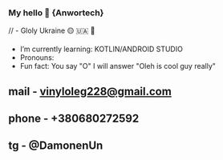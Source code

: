 ### My hello 👋 {Anwortech}


// - Gloly Ukraine 🟡 🇺🇦 🔵 
- I’m currently learning: KOTLIN/ANDROID STUDIO
- Pronouns:
- Fun fact: You say "O" I will answer "Oleh is cool guy really"
## mail - vinyloleg228@gmail.com
## phone - +380680272592
## tg - @DamonenUn





<!--
**rondiak-un/rondiak-un** is a ✨ _special_ ✨ repository because its `README.md` (this file) appears on your GitHub profile.

Here are some ideas to get you started:

- 🔭 I’m currently working on ...
- 🌱 I’m currently learning ...
- 👯 I’m looking to collaborate on ...
- 🤔 I’m looking for help with ...
- 💬 Ask me about ...
- 📫 How to reach me: ...
- 😄 Pronouns: ...
- ⚡ Fun fact: ...
-->
